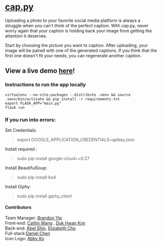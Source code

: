 # [cap.py](http://cappy.pythonanywhere.com/)

Uploading a photo to your favorite social media platform is always a struggle when you can't think of the perfect caption. With cap.py, never worry again that your caption is holding back your image from getting the attention it deserves. 

Start by choosing the picture you want to caption. 
After uploading, your image will be paired with one of the generated captions. If you think that the first one doesn't fit your needs, you can regenerate another caption.

## View a live demo [here](http://cappy.pythonanywhere.com/)!

### Instructions to run the app locally
```
virtualenv --no-site-packages --distribute .venv && source .venv/bin/activate && pip install -r requirements.txt
export FLASK_APP="main.py"
flask run
```
### If you run into errors:
Set Credentials:
> export GOOGLE_APPLICATION_CREDENTIALS=apikey.json  

Install required :
> sudo pip install google-cloud==0.27  

Install BeautifulSoup:
> sudo pip install bs4

Install Giphy:
> sudo pip install giphy_client

#### Contributors
Team Manager: [Brandon Yip](https://github.com/brandondyip)  
Front-end: [Caitlin Wang](https://github.com/ctlnwng) , [Duk Hwan Kim](https://github.com/DukHKim)    
Back-end: [Abel Shin](https://github.com/Shinabel), [Elizabeth Cho](https://github.com/cho-e)  
Full-stack:[Daniel Chen](https://github.com/chen-daniel)   
Icon Logo: [Abby Ko](https://github.com/AbbyKo)    
